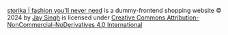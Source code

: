 [storika | fashion you'll never need](https://github.com/mathdebate09/storika) is a dummy-frontend shopping website © 2024 by [Jay Singh](https://github.com/mathdebate09) is licensed under [Creative Commons Attribution-NonCommercial-NoDerivatives 4.0 International](https://creativecommons.org/licenses/by-nc-nd/4.0/?ref=chooser-v1)
